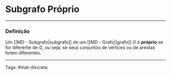 # Subgrafo Próprio

---

### Definição

Um [[MD - Subgrafo|subgrafo]] de um [[MD - Grafo|]grafo]] $G$ é **próprio** se for diferente de $G$, ou seja, se seus conjuntos de vértices ou de arestas forem diferentes.

---

Tags: #mat-discreta 